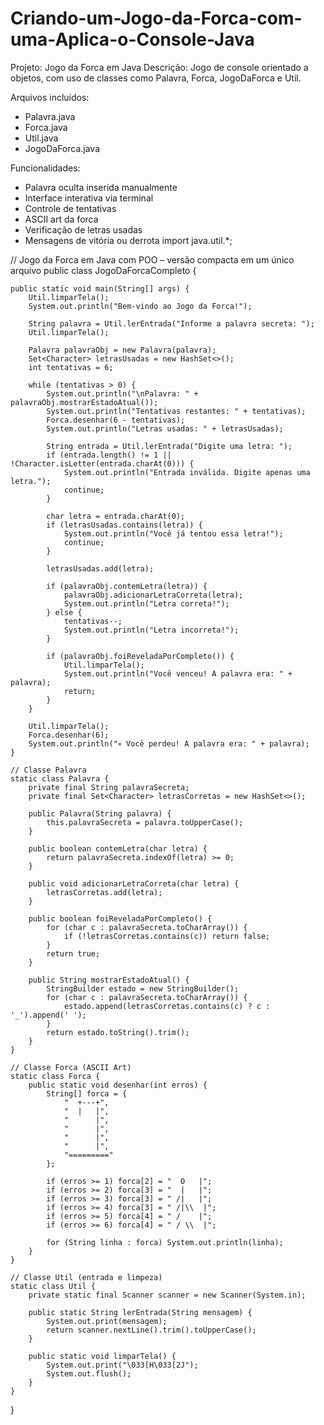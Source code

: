 # Criando-um-Jogo-da-Forca-com-uma-Aplica-o-Console-Java
Projeto: Jogo da Forca em Java
Descrição: Jogo de console orientado a objetos, com uso de classes como Palavra, Forca, JogoDaForca e Util.

Arquivos incluídos:
- Palavra.java
- Forca.java
- Util.java
- JogoDaForca.java

Funcionalidades:
- Palavra oculta inserida manualmente
- Interface interativa via terminal
- Controle de tentativas
- ASCII art da forca
- Verificação de letras usadas
- Mensagens de vitória ou derrota
import java.util.*;

// Jogo da Forca em Java com POO – versão compacta em um único arquivo
public class JogoDaForcaCompleto {

    public static void main(String[] args) {
        Util.limparTela();
        System.out.println("Bem-vindo ao Jogo da Forca!");

        String palavra = Util.lerEntrada("Informe a palavra secreta: ");
        Util.limparTela();

        Palavra palavraObj = new Palavra(palavra);
        Set<Character> letrasUsadas = new HashSet<>();
        int tentativas = 6;

        while (tentativas > 0) {
            System.out.println("\nPalavra: " + palavraObj.mostrarEstadoAtual());
            System.out.println("Tentativas restantes: " + tentativas);
            Forca.desenhar(6 - tentativas);
            System.out.println("Letras usadas: " + letrasUsadas);

            String entrada = Util.lerEntrada("Digite uma letra: ");
            if (entrada.length() != 1 || !Character.isLetter(entrada.charAt(0))) {
                System.out.println("Entrada inválida. Digite apenas uma letra.");
                continue;
            }

            char letra = entrada.charAt(0);
            if (letrasUsadas.contains(letra)) {
                System.out.println("Você já tentou essa letra!");
                continue;
            }

            letrasUsadas.add(letra);

            if (palavraObj.contemLetra(letra)) {
                palavraObj.adicionarLetraCorreta(letra);
                System.out.println("Letra correta!");
            } else {
                tentativas--;
                System.out.println("Letra incorreta!");
            }

            if (palavraObj.foiReveladaPorCompleto()) {
                Util.limparTela();
                System.out.println("Você venceu! A palavra era: " + palavra);
                return;
            }
        }

        Util.limparTela();
        Forca.desenhar(6);
        System.out.println("💀 Você perdeu! A palavra era: " + palavra);
    }

    // Classe Palavra
    static class Palavra {
        private final String palavraSecreta;
        private final Set<Character> letrasCorretas = new HashSet<>();

        public Palavra(String palavra) {
            this.palavraSecreta = palavra.toUpperCase();
        }

        public boolean contemLetra(char letra) {
            return palavraSecreta.indexOf(letra) >= 0;
        }

        public void adicionarLetraCorreta(char letra) {
            letrasCorretas.add(letra);
        }

        public boolean foiReveladaPorCompleto() {
            for (char c : palavraSecreta.toCharArray()) {
                if (!letrasCorretas.contains(c)) return false;
            }
            return true;
        }

        public String mostrarEstadoAtual() {
            StringBuilder estado = new StringBuilder();
            for (char c : palavraSecreta.toCharArray()) {
                estado.append(letrasCorretas.contains(c) ? c : '_').append(' ');
            }
            return estado.toString().trim();
        }
    }

    // Classe Forca (ASCII Art)
    static class Forca {
        public static void desenhar(int erros) {
            String[] forca = {
                "  +---+",
                "  |   |",
                "      |",
                "      |",
                "      |",
                "      |",
                "========="
            };

            if (erros >= 1) forca[2] = "  O   |";
            if (erros >= 2) forca[3] = "  |   |";
            if (erros >= 3) forca[3] = " /|   |";
            if (erros >= 4) forca[3] = " /|\\  |";
            if (erros >= 5) forca[4] = " /    |";
            if (erros >= 6) forca[4] = " / \\  |";

            for (String linha : forca) System.out.println(linha);
        }
    }

    // Classe Util (entrada e limpeza)
    static class Util {
        private static final Scanner scanner = new Scanner(System.in);

        public static String lerEntrada(String mensagem) {
            System.out.print(mensagem);
            return scanner.nextLine().trim().toUpperCase();
        }

        public static void limparTela() {
            System.out.print("\033[H\033[2J");
            System.out.flush();
        }
    }
}
